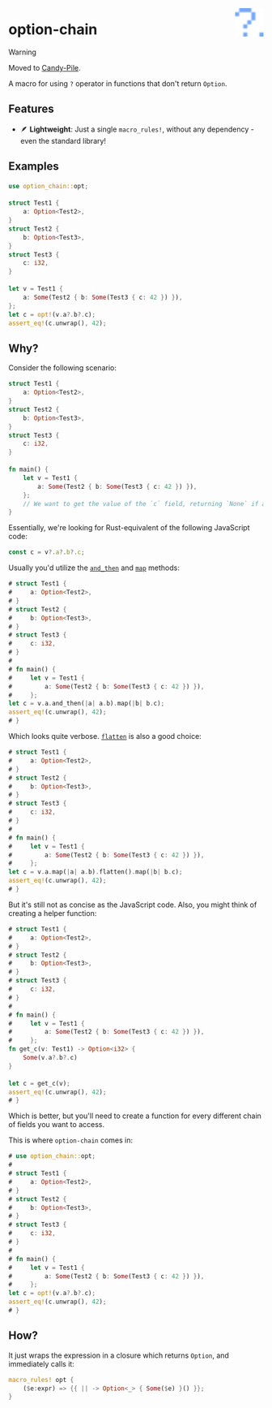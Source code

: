 <img alt="Logo" src="./logo.svg" align="right" style="width: 4em; height: 4em;"></img>

# option-chain

> [!WARNING]
> Moved to [Candy-Pile](https://github.com/PRO-2684/Candy-Pile/tree/main/option-chain).

A macro for using `?` operator in functions that don't return `Option`.

## Features

- 🪶 **Lightweight**: Just a single `macro_rules!`, without any dependency - even the standard library!

## Examples

```rust
use option_chain::opt;

struct Test1 {
    a: Option<Test2>,
}
struct Test2 {
    b: Option<Test3>,
}
struct Test3 {
    c: i32,
}

let v = Test1 {
    a: Some(Test2 { b: Some(Test3 { c: 42 }) }),
};
let c = opt!(v.a?.b?.c);
assert_eq!(c.unwrap(), 42);
```

## Why?

Consider the following scenario:

```rust
struct Test1 {
    a: Option<Test2>,
}
struct Test2 {
    b: Option<Test3>,
}
struct Test3 {
    c: i32,
}

fn main() {
    let v = Test1 {
        a: Some(Test2 { b: Some(Test3 { c: 42 }) }),
    };
    // We want to get the value of the `c` field, returning `None` if any member in the "chain of fields" is `None`.
}
```

Essentially, we're looking for Rust-equivalent of the following JavaScript code:

```javascript
const c = v?.a?.b?.c;
```

Usually you'd utilize the [`and_then`](`Option::and_then`) and [`map`](`Option::map`) methods:

```rust
# struct Test1 {
#     a: Option<Test2>,
# }
# struct Test2 {
#     b: Option<Test3>,
# }
# struct Test3 {
#     c: i32,
# }
#
# fn main() {
#     let v = Test1 {
#         a: Some(Test2 { b: Some(Test3 { c: 42 }) }),
#     };
let c = v.a.and_then(|a| a.b).map(|b| b.c);
assert_eq!(c.unwrap(), 42);
# }
```

Which looks quite verbose. [`flatten`](`Option::flatten`) is also a good choice:

```rust
# struct Test1 {
#     a: Option<Test2>,
# }
# struct Test2 {
#     b: Option<Test3>,
# }
# struct Test3 {
#     c: i32,
# }
#
# fn main() {
#     let v = Test1 {
#         a: Some(Test2 { b: Some(Test3 { c: 42 }) }),
#     };
let c = v.a.map(|a| a.b).flatten().map(|b| b.c);
assert_eq!(c.unwrap(), 42);
# }
```

But it's still not as concise as the JavaScript code. Also, you might think of creating a helper function:

```rust
# struct Test1 {
#     a: Option<Test2>,
# }
# struct Test2 {
#     b: Option<Test3>,
# }
# struct Test3 {
#     c: i32,
# }
#
# fn main() {
#     let v = Test1 {
#         a: Some(Test2 { b: Some(Test3 { c: 42 }) }),
#     };
fn get_c(v: Test1) -> Option<i32> {
    Some(v.a?.b?.c)
}

let c = get_c(v);
assert_eq!(c.unwrap(), 42);
# }
```

Which is better, but you'll need to create a function for every different chain of fields you want to access.

This is where `option-chain` comes in:

```rust
# use option_chain::opt;
#
# struct Test1 {
#     a: Option<Test2>,
# }
# struct Test2 {
#     b: Option<Test3>,
# }
# struct Test3 {
#     c: i32,
# }
#
# fn main() {
#     let v = Test1 {
#         a: Some(Test2 { b: Some(Test3 { c: 42 }) }),
#     };
let c = opt!(v.a?.b?.c);
assert_eq!(c.unwrap(), 42);
# }
```

## How?

It just wraps the expression in a closure which returns `Option`, and immediately calls it:

```rust
macro_rules! opt {
    ($e:expr) => {{ || -> Option<_> { Some($e) }() }};
}
```
